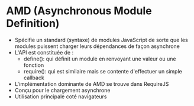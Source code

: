# AMD (Asynchronous Module Definition)
* Spécifie un standard (syntaxe) de modules JavaScript de sorte que les modules puissent charger leurs dépendances de façon asynchrone
* L'API est constituée de :
    - define(): qui définit un module en renvoyant une valeur ou une fonction
    - require(): qui est similaire mais se contente d'effectuer un simple callback
* L'implémentation dominante de AMD se trouve dans RequireJS
* Conçu pour le chargement asynchrone
* Utilisation principale coté navigateurs